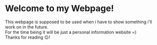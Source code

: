 # Welcome to my Webpage!
This webpage is supposed to be used when i have to show something i'll work on in the future. <br>
For the time being it will be just a personal information website =)<br>
Thanks for reading 😉!
